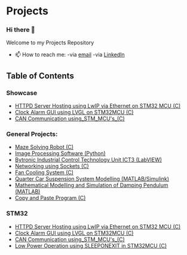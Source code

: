 # Projects

### Hi there 👋
Welcome to my Projects Repository

- 📫 How to reach me: -via [email](mailto:zafeerabbasi57@yahoo.com) -via [LinkedIn](https://www.linkedin.com/in/zafeerabbasi/)

## Table of Contents
### Showcase
- [HTTPD Server Hosting using LwIP via Ethernet on STM32 MCU (C)](https://github.com/ZafeerAbbasi/My_Projects/tree/main/STM32_Projects/HTML_Web_Injection_LwIP_C)
- [Clock Alarm GUI using LVGL on STM32MCU (C)](https://github.com/ZafeerAbbasi/My_Projects/tree/main/STM32_Projects/Clock_Alarm_GUI_using_LVGL_C)
- [CAN Communication using_STM_MCU's_(C)](https://github.com/ZafeerAbbasi/My-Projects/tree/main/CAN_Communication_C)
  
### General Projects:
- [Maze Solving Robot (C)](https://github.com/ZafeerAbbasi/My-Projects/tree/main/Maze_Solving_Robot_C)
- [Image Processing Software (Python)](https://github.com/ZafeerAbbasi/My-Projects/tree/main/Image_Processing_Software_Python)
- [Bytronic Industrial Control Technology Unit ICT3 (LabVIEW)](https://github.com/ZafeerAbbasi/My-Projects/tree/main/Bytronic_Industrial_Control_Technology_Unit_ICT3_LabVIEW)
- [Networking using Sockets (C)](https://github.com/ZafeerAbbasi/My-Projects/tree/main/Network_Socket_Communication_C)
- [Fan Cooling System (C)](https://github.com/ZafeerAbbasi/My-Projects/tree/main/Fan_Cooling_System_C)
- [Quarter Car Suspension System Modelling (MATLAB/Simulink)](https://github.com/ZafeerAbbasi/My-Projects/tree/main/Quarter_Car_Suspension_System_Modelling_MATLAB_SIMULINK)
- [Mathematical Modelling and Simulation of Damping Pendulum (MATLAB)](https://github.com/ZafeerAbbasi/My-Projects/tree/main/Mathematical_Modelling_and_Simulation_of_a_Damping_Pendulum_MATLAB)
- [Copy and Paste Program (C)](https://github.com/ZafeerAbbasi/My-Projects/tree/main/Copy_and_Paste_Program_C)

### STM32  
- [HTTPD Server Hosting using LwIP via Ethernet on STM32 MCU (C)](https://github.com/ZafeerAbbasi/My_Projects/tree/main/STM32_Projects/HTML_Web_Injection_LwIP_C)
- [Clock Alarm GUI using LVGL on STM32MCU (C)](https://github.com/ZafeerAbbasi/My_Projects/tree/main/STM32_Projects/Clock_Alarm_GUI_using_LVGL_C)
- [CAN Communication using_STM_MCU's_(C)](https://github.com/ZafeerAbbasi/My-Projects/tree/main/CAN_Communication_C)
- [Low Power Operation using SLEEPONEXIT in STM32MCU (C)](https://github.com/ZafeerAbbasi/My_Projects/tree/main/STM32_Projects/LowPowerMode_SLEEPONEXIT_C)

